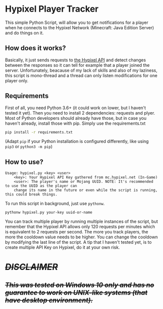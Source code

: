 # Hypixel Player Tracker
This simple Python Script, will allow you to get notifications for a player when he connects to the Hypixel Network (Minecraft: Java Edition Server) and do things on it.
## How does it works?
Basically, it just sends requests to [the Hypixel API](http://github.com/HypixelDev/PublicAPI) and detect changes between the responses so it can tell for example that a player joined the server.
Unfortunately, beacause of my lack of skills and also of my laziness, this script is mono-thread and a thread can only listen modifications for one player only.

## Requirements

First of all, you need Python 3.6+ (it could work on lower, but I haven't tested it yet).
Then you need to install 2 dependencies: requests and plyer. Most of Python developers should already have those, but in case you haven't already, install those with pip. Simply use the requirements.txt

```bash
pip install -r requirements.txt
```

(Adapt `pip` if your Python installation is configured differently, like using `pip3` or `python3 -m pip`)

## How to use?

```
Usage: hypixel.py <key> <user>
    <key>: Your Hypixel API Key gathered from mc.hypixel.net (In-Game)
    <user>: The player's name or Mojang UUID. NOTE: It's recommended to use the UUID as the player can 
    change its name in the future or even while the script is running, this could break things.
```
To run this script in background, just use `pythonw`.

```batch
pythonw hypixel.py your-key uuid-or-name
```
You can track multiple player by running multiple instances of the script, but remember that the Hypixel API allows only 120 requests per minutes which is equivalent to 2 requests per second. The more you track players, the more the cooldown value needs to be higher. 
You can change the cooldown by modifying the last line of the script.
A tip that I haven't tested yet, is to create multiple API Key on Hypixel, do it at your own risk.

# ~~*DISCLAIMER*~~
## ~~*This was tested on Windows 10 only and has no guarantee to work on UNIX-like systems (that have desktop environment).*~~
